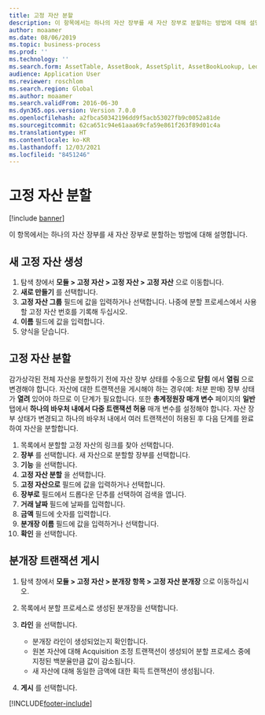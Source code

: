 ```yaml
---
title: 고정 자산 분할
description: 이 항목에서는 하나의 자산 장부를 새 자산 장부로 분할하는 방법에 대해 설명합니다.
author: moaamer
ms.date: 08/06/2019
ms.topic: business-process
ms.prod: ''
ms.technology: ''
ms.search.form: AssetTable, AssetBook, AssetSplit, AssetBookLookup, LedgerJournalTable, LedgerJournalTransAsset
audience: Application User
ms.reviewer: roschlom
ms.search.region: Global
ms.author: moaamer
ms.search.validFrom: 2016-06-30
ms.dyn365.ops.version: Version 7.0.0
ms.openlocfilehash: a2fbca50342196dd9f5acb53027fb9c0052a81de
ms.sourcegitcommit: 62ca651c94e61aaa69cfa59e861f263f89d01c4a
ms.translationtype: HT
ms.contentlocale: ko-KR
ms.lasthandoff: 12/03/2021
ms.locfileid: "8451246"
---
```

# <a name="split-a-fixed-asset"></a>고정 자산 분할

[!include [banner](../../includes/banner.md)]

이 항목에서는 하나의 자산 장부를 새 자산 장부로 분할하는 방법에 대해 설명합니다. 

## <a name="create-a-new-fixed-asset"></a>새 고정 자산 생성

1. 탐색 창에서 **모듈 \> 고정 자산 \> 고정 자산 \> 고정 자산** 으로 이동합니다.
2. **새로 만들기** 를 선택합니다.
3. **고정 자산 그룹** 필드에 값을 입력하거나 선택합니다. 나중에 분할 프로세스에서 사용할 고정 자산 번호를 기록해 두십시오.
4. **이름** 필드에 값을 입력합니다.
5. 양식을 닫습니다.

## <a name="split-a-fixed-asset"></a>고정 자산 분할

감가상각된 전체 자산을 분할하기 전에 자산 장부 상태를 수동으로 **닫힘** 에서 **열림** 으로 변경해야 합니다. 자산에 대한 트랜잭션을 게시해야 하는 경우(예: 처분 판매) 장부 상태가 **열려** 있어야 하므로 이 단계가 필요합니다. 또한 **총계정원장 매개 변수** 페이지의 **일반** 탭에서 **하나의 바우처 내에서 다중 트랜잭션 허용** 매개 변수를 설정해야 합니다. 자산 장부 상태가 변경되고 하나의 바우처 내에서 여러 트랜잭션이 허용된 후 다음 단계를 완료하여 자산을 분할합니다.

1. 목록에서 분할할 고정 자산의 링크를 찾아 선택합니다.
2. **장부** 를 선택합니다. 새 자산으로 분할할 장부를 선택합니다.
3. **기능** 을 선택합니다.
4. **고정 자산 분할** 을 선택합니다.
5. **고정 자산으로** 필드에 값을 입력하거나 선택합니다.
6. **장부로** 필드에서 드롭다운 단추를 선택하여 검색을 엽니다.
7. **거래 날짜** 필드에 날짜를 입력합니다.
8. **금액** 필드에 숫자를 입력합니다.
9. **분개장 이름** 필드에 값을 입력하거나 선택합니다.
10. **확인** 을 선택합니다.

## <a name="post-the-journal-transaction"></a>분개장 트랜잭션 게시

1. 탐색 창에서 **모듈 \> 고정 자산 \> 분개장 항목 \> 고정 자산 분개장** 으로 이동하십시오.
2. 목록에서 분할 프로세스로 생성된 분개장을 선택합니다.
3. **라인** 을 선택합니다.

    - 분개장 라인이 생성되었는지 확인합니다.
    - 원본 자산에 대해 Acquisition 조정 트랜잭션이 생성되어 분할 프로세스 중에 지정된 백분율만큼 값이 감소됩니다.
    - 새 자산에 대해 동일한 금액에 대한 획득 트랜잭션이 생성됩니다.

4. **게시** 를 선택합니다.


[!INCLUDE[footer-include](../../../includes/footer-banner.md)]
